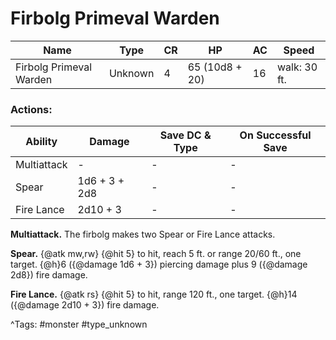 # Firbolg Primeval Warden

| Name | Type | CR | HP | AC | Speed |
|------|------|----|----|----|-------|
| Firbolg Primeval Warden | Unknown | 4 | 65 (10d8 + 20) | 16 | walk: 30 ft. |

### Actions:

| Ability | Damage | Save DC & Type | On Successful Save |
|---------|--------|----------------|--------------------|
| Multiattack | - | - | - |
| Spear | 1d6 + 3 + 2d8 | - | - |
| Fire Lance | 2d10 + 3 | - | - |


**Multiattack.** The firbolg makes two Spear or Fire Lance attacks.

**Spear.** {@atk mw,rw} {@hit 5} to hit, reach 5 ft. or range 20/60 ft., one target. {@h}6 ({@damage 1d6 + 3}) piercing damage plus 9 ({@damage 2d8}) fire damage.

**Fire Lance.** {@atk rs} {@hit 5} to hit, range 120 ft., one target. {@h}14 ({@damage 2d10 + 3}) fire damage.

^Tags: #monster #type_unknown
